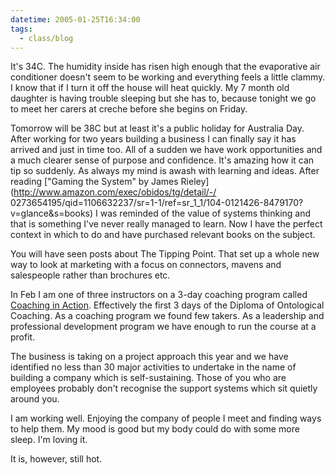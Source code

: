 ```yaml
---
datetime: 2005-01-25T16:34:00
tags:
  - class/blog
---
```

It's 34C. The humidity inside has risen high enough that the evaporative air conditioner doesn't seem to be working and everything feels a little clammy. I know that if I turn it off the house will heat quickly. My 7 month old daughter is having trouble sleeping but she has to, because tonight we go to meet her carers at creche before she begins on Friday.

Tomorrow will be 38C but at least it's a public holiday for Australia Day.
After working for two years building a business I can finally say it has arrived and just in time too. All of a sudden we have work opportunities and a much clearer sense of purpose and confidence. It's amazing how it can tip so suddenly.
As always my mind is awash with learning and ideas. After reading ["Gaming the System" by James Rieley](http://www.amazon.com/exec/obidos/tg/detail/-/ 0273654195/qid=1106632237/sr=1-1/ref=sr_1_1/104-0121426-8479170? v=glance&s=books) I was reminded of the value of systems thinking and that is something I've never really managed to learn. Now I have the perfect context in which to do and have purchased relevant books on the subject.

You will have seen posts about The Tipping Point. That set up a whole new way to look at marketing with a focus on connectors, mavens and salespeople rather than brochures etc.

In Feb I am one of three instructors on a 3-day coaching program called [Coaching in Action](http://successus.com.au/node/view/21). Effectively the first 3 days of the Diploma of Ontological Coaching. As a coaching program we found few takers. As a leadership and professional development program we have enough to run the course at a profit.

The business is taking on a project approach this year and we have identified no less than 30 major activities to undertake in the name of building a company which is self-sustaining. Those of you who are employees probably don't recognise the support systems which sit quietly around you.

I am working well. Enjoying the company of people I meet and finding ways to help them. My mood is good but my body could do with some more sleep. I'm loving it.

It is, however, still hot.




